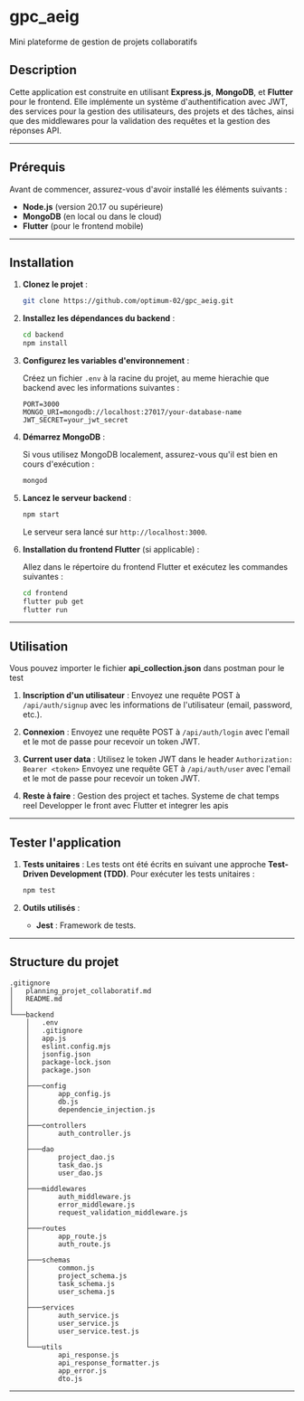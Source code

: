 # gpc_aeig
Mini plateforme de gestion de projets collaboratifs


## Description

Cette application est construite en utilisant **Express.js**, **MongoDB**, et **Flutter** pour le frontend. Elle implémente un système d'authentification avec JWT, des services pour la gestion des utilisateurs, des projets et des tâches, ainsi que des middlewares pour la validation des requêtes et la gestion des réponses API.

---

## Prérequis

Avant de commencer, assurez-vous d'avoir installé les éléments suivants :

- **Node.js** (version 20.17 ou supérieure)
- **MongoDB** (en local ou dans le cloud)
- **Flutter** (pour le frontend mobile)

---

## Installation

1. **Clonez le projet** :

   ```bash
   git clone https://github.com/optimum-02/gpc_aeig.git
   ```

2. **Installez les dépendances du backend** :

   ```bash
   cd backend
   npm install
   ```

3. **Configurez les variables d'environnement** :

   Créez un fichier `.env` à la racine du projet, au meme hierachie que backend avec les informations suivantes :

   ```env
   PORT=3000
   MONGO_URI=mongodb://localhost:27017/your-database-name
   JWT_SECRET=your_jwt_secret
   ```

4. **Démarrez MongoDB** :

   Si vous utilisez MongoDB localement, assurez-vous qu'il est bien en cours d'exécution :

   ```bash
   mongod
   ```

5. **Lancez le serveur backend** :

   ```bash
   npm start
   ```

   Le serveur sera lancé sur `http://localhost:3000`.

6. **Installation du frontend Flutter** (si applicable) :

   Allez dans le répertoire du frontend Flutter et exécutez les commandes suivantes :

   ```bash
   cd frontend
   flutter pub get
   flutter run
   ```

---

## Utilisation
Vous pouvez importer le fichier **api_collection.json** dans postman pour le test  

1. **Inscription d'un utilisateur** :
   Envoyez une requête POST à `/api/auth/signup` avec les informations de l'utilisateur (email, password, etc.).
   
2. **Connexion** :
   Envoyez une requête POST à `/api/auth/login` avec l'email et le mot de passe pour recevoir un token JWT.

3. **Current user data** :
   Utilisez le token JWT dans le header `Authorization: Bearer <token>` 
   Envoyez une requête GET à `/api/auth/user` avec l'email et le mot de passe pour recevoir un token JWT.

4. **Reste à faire** :
   Gestion des project et taches.
   Systeme de chat temps reel
   Developper le front avec Flutter et integrer les apis

---

## Tester l'application

1. **Tests unitaires** :
   Les tests ont été écrits en suivant une approche **Test-Driven Development (TDD)**. Pour exécuter les tests unitaires :

   ```bash
   npm test
   ```

2. **Outils utilisés** :
   - **Jest** : Framework de tests.

---

## Structure du projet

```
.gitignore
│   planning_projet_collaboratif.md
│   README.md
│
└───backend
    │   .env
    │   .gitignore
    │   app.js
    │   eslint.config.mjs
    │   jsonfig.json
    │   package-lock.json
    │   package.json
    │
    ├───config
    │       app_config.js
    │       db.js
    │       dependencie_injection.js
    │
    ├───controllers
    │       auth_controller.js
    │
    ├───dao
    │       project_dao.js
    │       task_dao.js
    │       user_dao.js
    │
    ├───middlewares
    │       auth_middleware.js
    │       error_middleware.js
    │       request_validation_middleware.js
    │
    ├───routes
    │       app_route.js
    │       auth_route.js
    │
    ├───schemas
    │       common.js
    │       project_schema.js
    │       task_schema.js
    │       user_schema.js
    │
    ├───services
    │       auth_service.js
    │       user_service.js
    │       user_service.test.js
    │
    └───utils
            api_response.js
            api_response_formatter.js
            app_error.js
            dto.js
```

---



